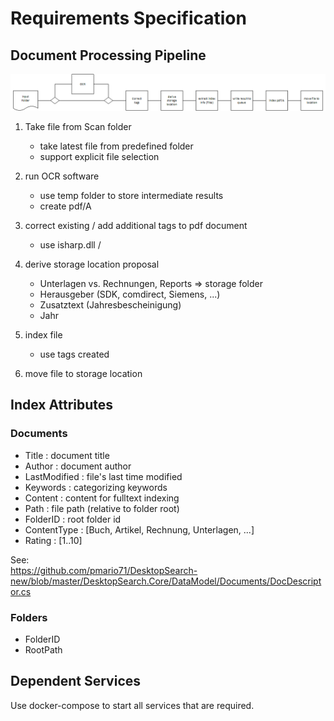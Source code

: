 # Requirements Specification

## Document Processing Pipeline

![Flow of operations](./Images/Flow_of_operations.png)

1. Take file from Scan folder
   * take latest file from predefined folder
   * support explicit file selection

1. run OCR software
   * use temp folder to store intermediate results
   * create pdf/A

1. correct existing / add additional tags to pdf document
   * use isharp.dll /

1. derive storage location proposal
   * Unterlagen vs. Rechnungen, Reports  => storage folder
   * Herausgeber (SDK, comdirect, Siemens, ...)
   * Zusatztext (Jahresbescheinigung)
   * Jahr

1. index file
   * use tags created

1. move file to storage location

## Index Attributes

### Documents

* Title : document title
* Author : document author
* LastModified : file's last time modified
* Keywords : categorizing keywords
* Content : content for fulltext indexing
* Path : file path (relative to folder root)
* FolderID : root folder id
* ContentType : [Buch, Artikel, Rechnung, Unterlagen, ...]
* Rating : [1..10]

See:\
<https://github.com/pmario71/DesktopSearch-new/blob/master/DesktopSearch.Core/DataModel/Documents/DocDescriptor.cs>

### Folders

* FolderID
* RootPath

## Dependent Services

Use docker-compose to start all services that are required.